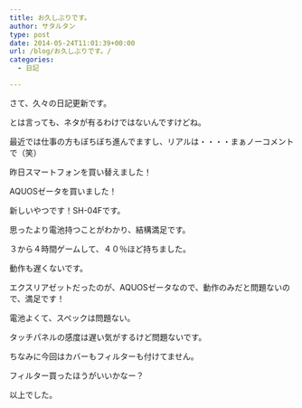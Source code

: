```yaml
---
title: お久しぶりです。
author: サタルタン
type: post
date: 2014-05-24T11:01:39+00:00
url: /blog/お久しぶりです。/
categories:
  - 日記

---
```

さて、久々の日記更新です。

とは言っても、ネタが有るわけではないんですけどね。

最近では仕事の方もぼちぼち進んでますし、リアルは・・・・まぁノーコメントで（笑）

昨日スマートフォンを買い替えました！

AQUOSゼータを買いました！

新しいやつです！SH-04Fです。

思ったより電池持つことがわかり、結構満足です。

３から４時間ゲームして、４０％ほど持ちました。

動作も遅くないです。

エクスリアゼットだったのが、AQUOSゼータなので、動作のみだと問題ないので、満足です！

電池よくて、スペックは問題ない。

タッチパネルの感度は遅い気がするけど問題ないです。

ちなみに今回はカバーもフィルターも付けてません。

フィルター買ったほうがいいかなー？

以上でした。